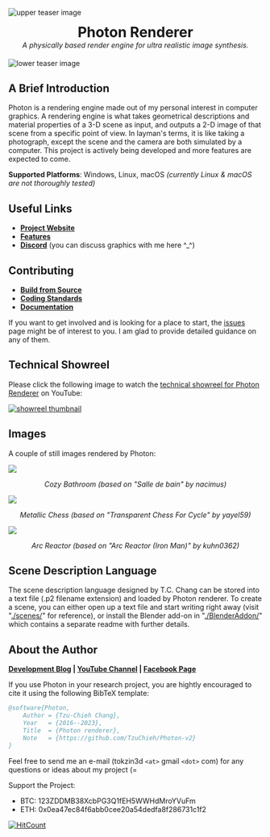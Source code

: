 ![upper teaser image](https://tzuchieh.github.io/images/photon_v2/teaser_upper.jpg)

[//]: # (not using h4 for small text when doxygen can correctly center-align p text)
[//]: # (not using deprecated html tags when github can correctly handle them)
<h1 align="center" style="margin-top: 0px; margin-bottom: 0px;">Photon Renderer</h1>
<h4 align="center" style="margin-top: 0px; font-weight: normal; font-style: italic;"><i>A physically based render engine for ultra realistic image synthesis.</i></h4>

![lower teaser image](https://tzuchieh.github.io/images/photon_v2/teaser_lower.jpg)

## A Brief Introduction

Photon is a rendering engine made out of my personal interest in computer graphics. A rendering engine is what takes geometrical descriptions and material properties of a 3-D scene as input, and outputs a 2-D image of that scene from a specific point of view. In layman's terms, it is like taking a photograph, except the scene and the camera are both simulated by a computer. This project is actively being developed and more features are expected to come.

**Supported Platforms**: Windows, Linux, macOS *(currently Linux & macOS are not thoroughly tested)*

## Useful Links

* [**Project Website**](https://tzuchieh.github.io/photon_v2_what_is_photon.html)
* [**Features**](https://tzuchieh.github.io/photon_v2_features.html)
* [**Discord**](https://discord.gg/tqkdSDt) (you can discuss graphics with me here ^_^)

## Contributing

* [**Build from Source**](https://tzuchieh.github.io/photon_v2_build_from_source.html)
* [**Coding Standards**](https://tzuchieh.github.io/photon_v2_coding_standard.html)
* [**Documentation**](https://tzuchieh.github.io/Photon-v2-site/engine_docs/v2.0.0-beta/Photon/html/index.html)

If you want to get involved and is looking for a place to start, the [issues](https://github.com/TzuChieh/Photon-v2/issues) page might be of interest to you. I am glad to provide detailed guidance on any of them.

## Technical Showreel

Please click the following image to watch the [technical showreel for Photon Renderer](https://www.youtube.com/watch?v=yieawWJ31pw) on YouTube:

[![showreel thumbnail](https://tzuchieh.github.io/images/gallery/showreel_thumbnail.jpg)](https://www.youtube.com/watch?v=yieawWJ31pw)

## Images

A couple of still images rendered by Photon:

<a href="https://tzuchieh.github.io/images/gallery/bathroom_(based%20on%20Salle%20de%20bain%20by%20nacimus).jpg"><img src="https://tzuchieh.github.io/images/gallery/bathroom_(based%20on%20Salle%20de%20bain%20by%20nacimus).jpg"></a><br />
<p align="center"> <i>Cozy Bathroom (based on "Salle de bain" by nacimus)</i> </p>

<a href="https://tzuchieh.github.io/images/gallery/054_chess%20(based%20on%20_Transparent%20Chess%20For%20Cycle_%20by%20yayel59).jpg"><img src="https://tzuchieh.github.io/images/gallery/054_chess%20(based%20on%20_Transparent%20Chess%20For%20Cycle_%20by%20yayel59).jpg"></a><br />
<p align="center"> <i>Metallic Chess (based on "Transparent Chess For Cycle" by yayel59)</i> </p>

<a href="https://tzuchieh.github.io/images/gallery/048_Arc%20Reactor%20(Iron%20Man)%20by%20kuhn0362%208000spp.jpg"><img src="https://tzuchieh.github.io/images/gallery/048_Arc%20Reactor%20(Iron%20Man)%20by%20kuhn0362%208000spp.jpg"></a><br />
<p align="center"> <i>Arc Reactor (based on "Arc Reactor (Iron Man)" by kuhn0362)</i> </p>

## Scene Description Language

The scene description language designed by T.C. Chang can be stored into a text file (.p2 filename extension) and loaded by Photon renderer. To create a scene, you can either open up a text file and start writing right away (visit "[./scenes/](./scenes/)" for reference), or install the Blender add-on in "[./BlenderAddon/](./BlenderAddon)" which contains a separate readme with further details.

## About the Author

**[Development Blog](https://tzuchieh.github.io/blog.html) | [YouTube Channel](https://www.youtube.com/channel/UCKdlogjqjuFsuv06wajp-2g) | [Facebook Page](https://www.facebook.com/tccthedeveloper/)**

If you use Photon in your research project, you are hightly encouraged to cite it using the following BibTeX template:

```latex.bib
@software{Photon,
	Author = {Tzu-Chieh Chang},
	Year   = {2016--2023},
	Title  = {Photon renderer},
	Note   = {https://github.com/TzuChieh/Photon-v2}
} 
```

Feel free to send me an e-mail (tokzin3d `<at>` gmail `<dot>` com) for any questions or ideas about my project (= <br />

Support the Project:

* BTC: 123ZDDMB38XcbPG3Q1fEH5WWHdMroYVuFm
* ETH: 0x0ea47ec84f6abb0cee20a54dedfa8f286731c1f2

[![HitCount](http://hits.dwyl.io/TzuChieh/Photon-v2.svg)](http://hits.dwyl.io/TzuChieh/Photon-v2)
